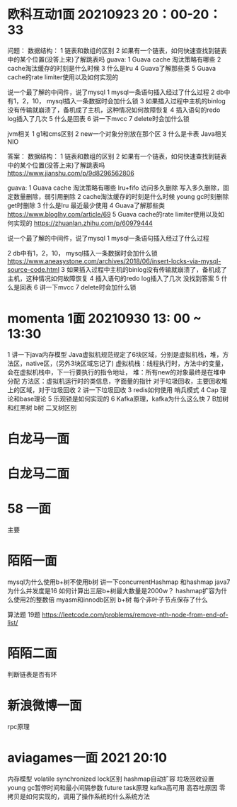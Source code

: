 # 欧科互动1面 20210923 20：00-20：33
问题：
  数据结构：
  1 链表和数组的区别
  2 如果有一个链表，如何快速查找到链表中的某个位置(没答上来)了解跳表吗
  guava:
    1 Guava cache 淘汰策略有哪些
    2 cache淘汰缓存的时刻是什么时候
    3 什么是lru
    4 Guava了解那些类
    5 Guava cache的rate limiter使用以及如何实现的

  说一个最了解的中间件，说了mysql
  1 mysql一条语句插入经过了什么过程
  2 db中有1，2，10， mysql插入一条数据时会加什么锁
  3 如果插入过程中主机的binlog没有传输就崩溃了，备机成了主机，这种情况如何故障恢复
  4 插入语句的redo log插入了几次
  5 什么是回表
  6 讲一下mvcc
  7 delete时会加什么锁

  jvm相关
  1 g1和cms区别
  2 new一个对象分别放在那个区
  3 什么是卡表
  Java相关
  NIO
  
答案：
数据结构：
1 链表和数组的区别
2 如果有一个链表，如何快速查找到链表中的某个位置(没答上来)了解跳表吗
 https://www.jianshu.com/p/9d8296562806

guava:
1 Guava cache 淘汰策略有哪些
lru+fifo 访问多久删除 写入多久删除，固定数量删除，弱引用删除
2 cache淘汰缓存的时刻是什么时候
young gc时刻删除 get时删除
3 什么是lru
最近最少使用
4 Guava了解那些类
https://www.bloglhy.com/article/69
5 Guava cache的rate limiter使用以及如何实现的
https://zhuanlan.zhihu.com/p/60979444

说一个最了解的中间件，说了mysql
1 mysql一条语句插入经过了什么过程

2 db中有1，2，10， mysql插入一条数据时会加什么锁
https://www.aneasystone.com/archives/2018/06/insert-locks-via-mysql-source-code.html
3 如果插入过程中主机的binlog没有传输就崩溃了，备机成了主机，这种情况如何故障恢复
4 插入语句的redo log插入了几次 没找到答案
5 什么是回表
6 讲一下mvcc
7 delete时会加什么锁

# momenta 1面 20210930 13: 00 ~ 13:30
1 讲一下java内存模型 
Java虚拟机规范规定了6块区域，分别是虚拟机栈，堆，方法区，native区，(另外3块区域忘记了)
虚拟机栈：线程执行时，方法中的变量，会在虚拟机栈中，下一行要执行的指令地址，
堆：所有new的对象最终是在堆中分配
方法区：虚拟机运行时的类信息，字面量的指针
对于垃圾回收，主要回收堆上的区域，对于垃圾回收
2 讲一下垃圾回收
3 redis如何使用 哨兵模式
4 Cap 理论和base理论
5 乐观锁是如何实现的
6 Kafka原理，kafka为什么这么快
7 B加树和红黑树 b树 二叉树区别

# 白龙马一面
# 白龙马二面

# 58 一面
主要


# 陌陌一面
mysql为什么使用b+树不使用b树
讲一下concurrentHashmap 和hashmap
java7为什么并发度是16
如何计算出三层b+树最大数量是2000w？
hashmap扩容为什么使用2的整数倍
myasm和innodb区别
b+树 每个非叶子节点保存了什么

算法题 19题
https://leetcode.com/problems/remove-nth-node-from-end-of-list/
# 陌陌二面
判断链表是否有环

# 新浪微博一面
rpc原理

# aviagames一面  2021 20:10
内存模型
volatile synchronized lock区别
hashmap自动扩容
垃圾回收设置young gc暂停时间和最小间隔参数
future task原理
kafka高可用 高吞吐原因
零拷贝是如何实现的，调用了操作系统的什么系统方法


